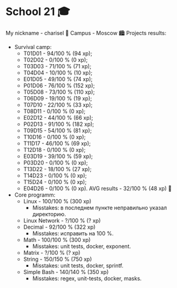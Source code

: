 # School 21 🎓

My nickname - charisel 🐯
Campus - Moscow 🏙
Projects results:
  - Survival camp:
    * T01D01 - 94/100 % (94 xp);
    * T02D02 - 0/100 % (0 xp);
    * T03D03 - 71/100 % (71 xp);
    * T04D04 - 10/100 % (10 xp);
    * E01D05 - 49/100 % (74 xp);
    * P01D06 - 76/100 % (152 xp);
    * T05D08 - 73/100 % (110 xp);
    * T06D09 - 19/100 % (19 xp);
    * T07D10 - 22/100 % (33 xp);
    * T08D11 - 0/100 % (0 xp);
    * E02D12 - 44/100 % (66 xp);
    * P02D13 - 91/100 % (182 xp);
    * T09D15 - 54/100 % (81 xp);
    * T10D16 - 0/100 % (0 xp);
    * T11D17 - 46/100 % (69 xp);
    * T12D18 - 0/100 % (0 xp);
    * E03D19 - 39/100 % (59 xp);
    * P03D20 - 0/100 % (0 xp);
    * T13D22 - 18/100 % (27 xp);
    * T14D23 - 0/100 % (0 xp);
    * T15D24 - 0/100 % (0 xp);
    * E04D26 -  0/100 % (0 xp).
    AVG results - 32/100 % (48 xp) 🥉  
  - Core programm:
    * Linux - 100/100 % (300 xp)
      - Misstakes: в последнем пункте неправильно указал директорию.
    * Linux Network - ?/100 % (? xp)
    * Decimal - 92/100 % (322 xp)
      - Misstakes: исправить на 100 %.
    * Math - 100/100 % (300 xp)
      - Misstakes: unit tests, docker, exponent.
    * Matrix - ?/100 % (? xp)
    * String - 150/150 % (750 xp)
      - Misstakes: unit tests, docker, sprintf.
    * Simple Bash - 140/140 % (350 xp)
      - Misstakes: regex, unit-tests, docker, masks.
